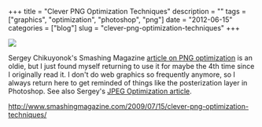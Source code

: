 +++
title = "Clever PNG Optimization Techniques"
description = ""
tags = ["graphics", "optimization", "photoshop", "png"]
date = "2012-06-15"
categories = ["blog"]
slug = "clever-png-optimization-techniques"
+++



  <div class="notebook-screenshot"><a href="http://www.smashingmagazine.com/2009/07/15/clever-png-optimization-techniques/"><img src="//media.konigi.com/bluga/wt4fdb41aa9b373_large.jpg"/></a></div><p>Sergey Chikuyonok's Smashing Magazine <a href="http://www.smashingmagazine.com/2009/07/15/clever-png-optimization-techniques/">article on PNG optimization</a> is an oldie, but I just found myself returning to use it for maybe the 4th time since I originally read it. I don't do web graphics so frequently anymore, so I always return here to get reminded of things like the posterization layer in Photoshop. See also Sergey's <a href="http://www.smashingmagazine.com/2009/07/01/clever-jpeg-optimization-techniques/">JPEG Optimization article</a>.</p>

    
  <a href="http://www.smashingmagazine.com/2009/07/15/clever-png-optimization-techniques/">http://www.smashingmagazine.com/2009/07/15/clever-png-optimization-techniques/</a>
